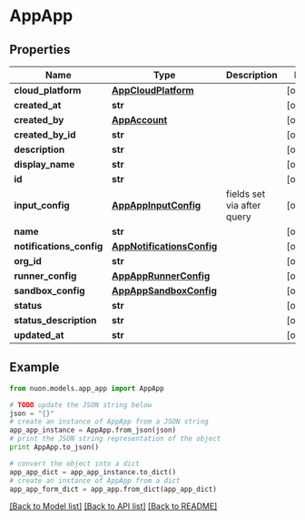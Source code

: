 # AppApp


## Properties

Name | Type | Description | Notes
------------ | ------------- | ------------- | -------------
**cloud_platform** | [**AppCloudPlatform**](AppCloudPlatform.md) |  | [optional] 
**created_at** | **str** |  | [optional] 
**created_by** | [**AppAccount**](AppAccount.md) |  | [optional] 
**created_by_id** | **str** |  | [optional] 
**description** | **str** |  | [optional] 
**display_name** | **str** |  | [optional] 
**id** | **str** |  | [optional] 
**input_config** | [**AppAppInputConfig**](AppAppInputConfig.md) | fields set via after query | [optional] 
**name** | **str** |  | [optional] 
**notifications_config** | [**AppNotificationsConfig**](AppNotificationsConfig.md) |  | [optional] 
**org_id** | **str** |  | [optional] 
**runner_config** | [**AppAppRunnerConfig**](AppAppRunnerConfig.md) |  | [optional] 
**sandbox_config** | [**AppAppSandboxConfig**](AppAppSandboxConfig.md) |  | [optional] 
**status** | **str** |  | [optional] 
**status_description** | **str** |  | [optional] 
**updated_at** | **str** |  | [optional] 

## Example

```python
from nuon.models.app_app import AppApp

# TODO update the JSON string below
json = "{}"
# create an instance of AppApp from a JSON string
app_app_instance = AppApp.from_json(json)
# print the JSON string representation of the object
print AppApp.to_json()

# convert the object into a dict
app_app_dict = app_app_instance.to_dict()
# create an instance of AppApp from a dict
app_app_form_dict = app_app.from_dict(app_app_dict)
```
[[Back to Model list]](../README.md#documentation-for-models) [[Back to API list]](../README.md#documentation-for-api-endpoints) [[Back to README]](../README.md)


